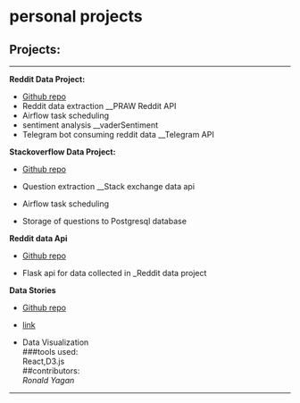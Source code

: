 # personal projects


## Projects:
<hr>

**Reddit Data Project:** 
- [Github repo](https://github.com/ron93/reddit-project.git)
- Reddit data extraction __PRAW Reddit API
- Airflow task scheduling
- sentiment analysis __vaderSentiment
- Telegram bot consuming reddit data __Telegram API



**Stackoverflow Data Project:**  
- [Github repo](https://github.com/ron93/stack_overflow)

- Question extraction __Stack exchange data api
- Airflow task scheduling
- Storage of questions to Postgresql database 

**Reddit data Api**
- [Github repo](https://github.com/ron93/reddit-data-API)

- Flask api for data collected in _Reddit data project


**Data Stories**
- [Github repo](https://github.com/ron93/data-stories)
- [link](http://ron93.github.io/data-stories/)

- Data Visualization<br>
    ###tools used:<br>
    React,D3.js<br>
    ##contributors:<br>
    _Ronald Yagan_

<hr>
